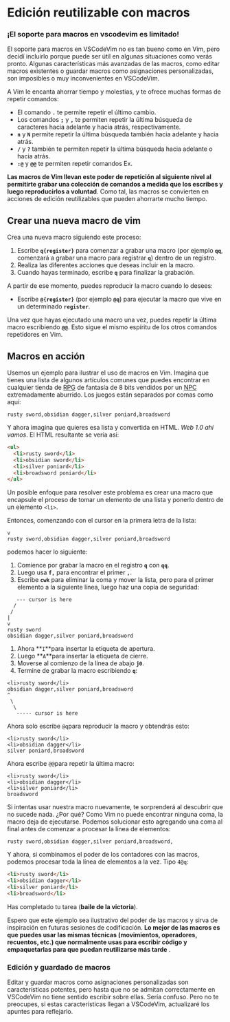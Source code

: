 # Edición reutilizable con macros

### ¡El soporte para macros en vscodevim es limitado!

El soporte para macros en VSCodeVim no es tan bueno como en Vim, pero decidí incluirlo porque puede ser útil en algunas situaciones como verás pronto. Algunas características más avanzadas de las macros, como editar macros existentes o guardar macros como asignaciones personalizadas, son imposibles o muy inconvenientes en VSCodeVim.

A Vim le encanta ahorrar tiempo y molestias, y te ofrece muchas formas de repetir comandos:

- El comando **`.`** te permite repetir el último cambio.
- Los comandos **`;`** y **`,`** te permiten repetir la última búsqueda de caracteres hacia adelante y hacia atrás, respectivamente.
- **`n`** y **`N`** permite repetir la última búsqueda también hacia adelante y hacia atrás.
- **`/`** y **`?`** también te permiten repetir la última búsqueda hacia adelante o hacia atrás.
- **`:@`** y **`@@`** te permiten repetir comandos Ex.

**Las macros de Vim llevan este poder de repetición al siguiente nivel al permitirte grabar una colección de comandos a medida que los escribes y luego reproducirlos a voluntad**. Como tal, las macros se convierten en acciones de edición reutilizables que pueden ahorrarte mucho tiempo.

## Crear una nueva macro de vim

Crea una nueva macro siguiendo este proceso:

1. Escribe **`q{register}`** para comenzar a grabar una macro (por ejemplo **`qq`**, comenzará a grabar una macro para registrar **`q`**) dentro de un registro.
2. Realiza las diferentes acciones que deseas incluir en la macro.
3. Cuando hayas terminado, escribe **`q`** para finalizar la grabación.

A partir de ese momento, puedes reproducir la macro cuando lo desees:

- Escribe **`@{register}`** (por ejemplo **`@q`**) para ejecutar la macro que vive en un determinado **`register`**.

Una vez que hayas ejecutado una macro una vez, puedes repetir la última macro escribiendo **`@@`**. Esto sigue el mismo espíritu de los otros comandos repetidores en Vim.

## Macros en acción

Usemos un ejemplo para ilustrar el uso de macros en Vim. Imagina que tienes una lista de algunos artículos comunes que puedes encontrar en cualquier tienda de [RPG](https://es.wikipedia.org/wiki/Juego_de_rol) de fantasía de 8 bits vendidos por un [NPC](https://es.wikipedia.org/wiki/Personaje_no_jugador) extremadamente aburrido. Los juegos están separados por comas como aquí:

```text
rusty sword,obsidian dagger,silver poniard,broadsword
```

Y ahora imagina que quieres esa lista y convertida en HTML. *Web 1.0 ahí vamos*. El HTML resultante se vería así:

```html
<ul>
  <li>rusty sword</li>
  <li>obsidian sword</li>
  <li>silver poniard</li>
  <li>broadsword poniard</li>
</ul>
```

Un posible enfoque para resolver este problema es crear una macro que encapsule el proceso de tomar un elemento de una lista y ponerlo dentro de un elemento `<li>`.

Entonces, comenzando con el cursor en la primera letra de la lista:

```text
v
rusty sword,obsidian dagger,silver poniard,broadsword
```

podemos hacer lo siguiente:

1. Comience por grabar la macro en el registro **`q`** con **`qq`**.
2. Luego usa **`f,`** para encontrar el primer **`,`**.
3. Escribe **`cwk`** para eliminar la coma y mover la lista, pero para el primer elemento a la siguiente línea, luego haz una copia de seguridad:

```text
   --- cursor is here
  /
 /
|
v
rusty sword
obsidian dagger,silver poniard,broadsword
```

1. Ahora **`I`**para insertar la etiqueta de apertura.
2. Luego **`A`**para insertar la etiqueta de cierre.
3. Moverse al comienzo de la línea de abajo **`j0`**.
4. Termine de grabar la macro escribiendo **`q`**:

```text
<li>rusty sword</li>
obsidian dagger,silver poniard,broadsword
^
 \
  \
   ----- cursor is here
```

Ahora solo escribe `@q`para reproducir la macro y obtendrás esto:

```text
<li>rusty sword</li>
<li>obsidian dagger</li>
silver poniard,broadsword
```

Ahora escribe `@@`para repetir la última macro:

```text
<li>rusty sword</li>
<li>obsidian dagger</li>
<li>silver poniard</li>
broadsword
```

Si intentas usar nuestra macro nuevamente, te sorprenderá al descubrir que no sucede nada. ¿Por qué? Como Vim no puede encontrar ninguna coma, la macro deja de ejecutarse. Podemos solucionar esto agregando una coma al final antes de comenzar a procesar la línea de elementos:

```text
rusty sword,obsidian dagger,silver poniard,broadsword,
```

Y ahora, si combinamos el poder de los contadores con las macros, podemos procesar toda la línea de elementos a la vez. Tipo `4@q`:

```html
<li>rusty sword</li>
<li>obsidian dagger</li>
<li>silver poniard</li>
<li>broadsword</li>
```

Has completado tu tarea (**baile de la victoria**).

Espero que este ejemplo sea ilustrativo del poder de las macros y sirva de inspiración en futuras sesiones de codificación. **Lo mejor de las macros es que puedes usar las mismas técnicas (movimientos, operadores, recuentos, etc.) que normalmente usas para escribir código y empaquetarlas para que puedan reutilizarse más tarde** .

### Edición y guardado de macros

Editar y guardar macros como asignaciones personalizadas son características potentes, pero hasta que no se admitan correctamente en VSCodeVim no tiene sentido escribir sobre ellas. Sería confuso. Pero no te preocupes, si estas características llegan a VSCodeVim, actualizaré los apuntes para reflejarlo.